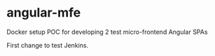 # angular-mfe
Docker setup POC for developing 2 test micro-frontend Angular SPAs

First change to test Jenkins.
